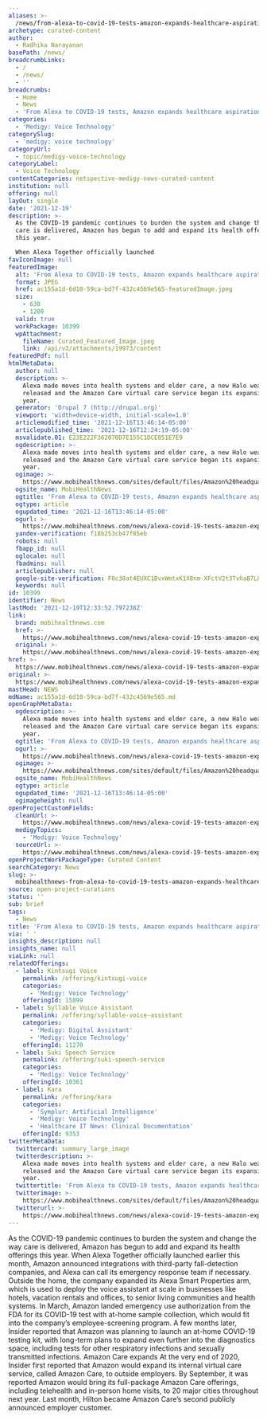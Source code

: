 ```yaml
---
aliases: >-
  /news/from-alexa-to-covid-19-tests-amazon-expands-healthcare-aspirations-in-2021
archetype: curated-content
author:
  - Radhika Narayanan
basePath: /news/
breadcrumbLinks:
  - /
  - /news/
  - ''
breadcrumbs:
  - Home
  - News
  - 'From Alexa to COVID-19 tests, Amazon expands healthcare aspirations in 2021'
categories:
  - 'Medigy: Voice Technology'
categorySlug:
  - 'medigy: voice technology'
categoryUrl:
  - topic/medigy-voice-technology
categoryLabel:
  - Voice Technology
contentCategories: netspective-medigy-news-curated-content
institution: null
offering: null
layOut: single
date: '2021-12-19'
description: >-
  As the COVID-19 pandemic continues to burden the system and change the way
  care is delivered, Amazon has begun to add and expand its health offerings
  this year.

  When Alexa Together officially launched
favIconImage: null
featuredImage:
  alt: 'From Alexa to COVID-19 tests, Amazon expands healthcare aspirations in 2021'
  format: JPEG
  href: ac155a1d-6d10-59ca-bd7f-432c4569e565-featuredImage.jpeg
  size:
    - 630
    - 1200
  valid: true
  workPackage: 10399
  wpAttachment:
    fileName: Curated_Featured_Image.jpeg
    link: /api/v3/attachments/19973/content
featuredPdf: null
htmlMetaData:
  author: null
  description: >-
    Alexa made moves into health systems and elder care, a new Halo wearable was
    released and the Amazon Care virtual care service began its expansion this
    year.
  generator: 'Drupal 7 (http://drupal.org)'
  viewport: 'width=device-width, initial-scale=1.0'
  articlemodified_time: '2021-12-16T13:46:14-05:00'
  articlepublished_time: '2021-12-16T12:24:19-05:00'
  msvalidate.01: E23E222F362070D7E155C1DCE851E7E9
  ogdescription: >-
    Alexa made moves into health systems and elder care, a new Halo wearable was
    released and the Amazon Care virtual care service began its expansion this
    year.
  ogimage: >-
    https://www.mobihealthnews.com/sites/default/files/Amazon%20headquarters%20in%20Silicon%20Valley_Mobi%20-%20Getty%20Editorial%20%28Photo%20by%20Sundry%20Photography%29_0.jpeg
  ogsite_name: MobiHealthNews
  ogtitle: 'From Alexa to COVID-19 tests, Amazon expands healthcare aspirations in 2021'
  ogtype: article
  ogupdated_time: '2021-12-16T13:46:14-05:00'
  ogurl: >-
    https://www.mobihealthnews.com/news/alexa-covid-19-tests-amazon-expands-healthcare-aspirations-2021
  yandex-verification: f18b253cb47f85eb
  robots: null
  fbapp_id: null
  oglocale: null
  fbadmins: null
  articlepublisher: null
  google-site-verification: F0c38at4EUXC1BvxWmtxK1X8nm-XFctV2t3TvhaB7L8
  keywords: null
id: 10399
identifier: News
lastMod: '2021-12-19T12:33:52.797238Z'
link:
  brand: mobihealthnews.com
  href: >-
    https://www.mobihealthnews.com/news/alexa-covid-19-tests-amazon-expands-healthcare-aspirations-2021
  original: >-
    https://www.mobihealthnews.com/news/alexa-covid-19-tests-amazon-expands-healthcare-aspirations-2021
href: >-
  https://www.mobihealthnews.com/news/alexa-covid-19-tests-amazon-expands-healthcare-aspirations-2021
original: >-
  https://www.mobihealthnews.com/news/alexa-covid-19-tests-amazon-expands-healthcare-aspirations-2021
mastHead: NEWS
mdName: ac155a1d-6d10-59ca-bd7f-432c4569e565.md
openGraphMetaData:
  ogdescription: >-
    Alexa made moves into health systems and elder care, a new Halo wearable was
    released and the Amazon Care virtual care service began its expansion this
    year.
  ogtitle: 'From Alexa to COVID-19 tests, Amazon expands healthcare aspirations in 2021'
  ogurl: >-
    https://www.mobihealthnews.com/news/alexa-covid-19-tests-amazon-expands-healthcare-aspirations-2021
  ogimage: >-
    https://www.mobihealthnews.com/sites/default/files/Amazon%20headquarters%20in%20Silicon%20Valley_Mobi%20-%20Getty%20Editorial%20%28Photo%20by%20Sundry%20Photography%29_0.jpeg
  ogsite_name: MobiHealthNews
  ogtype: article
  ogupdated_time: '2021-12-16T13:46:14-05:00'
  ogimageheight: null
openProjectCustomFields:
  cleanUrl: >-
    https://www.mobihealthnews.com/news/alexa-covid-19-tests-amazon-expands-healthcare-aspirations-2021
  medigyTopics:
    - 'Medigy: Voice Technology'
  sourceUrl: >-
    https://www.mobihealthnews.com/news/alexa-covid-19-tests-amazon-expands-healthcare-aspirations-2021
openProjectWorkPackageType: Curated Content
searchCategory: News
slug: >-
  mobihealthnews-from-alexa-to-covid-19-tests-amazon-expands-healthcare-aspirations-in-2021
source: open-project-curations
status: ''
sub: brief
tags:
  - News
title: 'From Alexa to COVID-19 tests, Amazon expands healthcare aspirations in 2021'
via: ' '
insights_description: null
insights_name: null
viaLink: null
relatedOfferings:
  - label: Kintsugi Voice
    permalink: /offering/kintsugi-voice
    categories:
      - 'Medigy: Voice Technology'
    offeringId: 15899
  - label: Syllable Voice Assistant
    permalink: /offering/syllable-voice-assistant
    categories:
      - 'Medigy: Digital Assistant'
      - 'Medigy: Voice Technology'
    offeringId: 11270
  - label: Suki Speech Service
    permalink: /offering/suki-speech-service
    categories:
      - 'Medigy: Voice Technology'
    offeringId: 10361
  - label: Kara
    permalink: /offering/kara
    categories:
      - 'Symplur: Artificial Intelligence'
      - 'Medigy: Voice Technology'
      - 'Healthcare IT News: Clinical Documentation'
    offeringId: 9353
twitterMetaData:
  twittercard: summary_large_image
  twitterdescription: >-
    Alexa made moves into health systems and elder care, a new Halo wearable was
    released and the Amazon Care virtual care service began its expansion this
    year.
  twittertitle: 'From Alexa to COVID-19 tests, Amazon expands healthcare aspirations in 2021'
  twitterimage: >-
    https://www.mobihealthnews.com/sites/default/files/Amazon%20headquarters%20in%20Silicon%20Valley_Mobi%20-%20Getty%20Editorial%20%28Photo%20by%20Sundry%20Photography%29_0.jpeg
  twitterurl: >-
    https://www.mobihealthnews.com/news/alexa-covid-19-tests-amazon-expands-healthcare-aspirations-2021
---
```

<p>As the COVID-19 pandemic continues to burden the system and change the way care is delivered, Amazon has begun to add and expand its health offerings this year.
When Alexa Together officially launched earlier this month, Amazon announced integrations with third-party fall-detection companies, and Alexa can call its emergency response team if necessary.
Outside the home, the company expanded its Alexa Smart Properties arm, which is used to deploy the voice assistant at scale in businesses like hotels, vacation rentals and offices, to senior living communities and health systems.
In March, Amazon landed emergency use authorization from the FDA for its COVID-19 test with at-home sample collection, which would fit into the company’s employee-screening program.
A few months later, Insider reported that Amazon was planning to launch an at-home COVID-19 testing kit, with long-term plans to expand even further into the diagnostics space, including tests for other respiratory infections and sexually transmitted infections.
Amazon Care expands
At the very end of 2020, Insider first reported that Amazon would expand its internal virtual care service, called Amazon Care, to outside employers.
By September, it was reported Amazon would bring its full-package Amazon Care offerings, including telehealth and in-person home visits, to 20 major cities throughout next year.
Last month, Hilton became Amazon Care’s second publicly announced employer customer.</p>